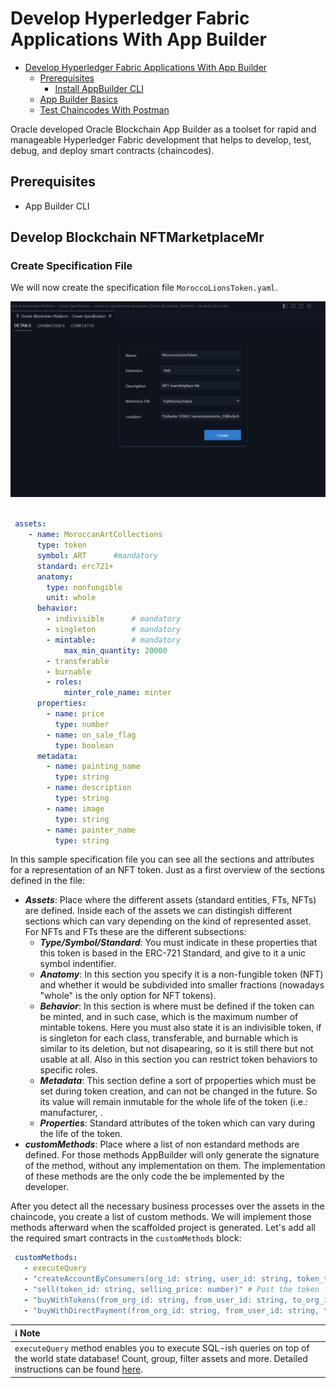 # Develop Hyperledger Fabric Applications With App Builder

- [Develop Hyperledger Fabric Applications With App Builder](#develop-hyperledger-fabric-applications-with-app-builder)
    - [Prerequisites](#prerequisites)
        - [Install AppBuilder CLI](#install-appbuilder-cli)
    - [App Builder Basics](#app-builder-basics)
    - [Test Chaincodes With Postman](#test-chaincodes-with-postman)

Oracle developed Oracle Blockchain App Builder as a toolset for rapid and manageable Hyperledger Fabric development that helps to develop, test, debug, and deploy smart contracts (chaincodes).

## Prerequisites
  - App Builder CLI

## Develop Blockchain NFTMarketplaceMr

### Create Specification File
We will now create the specification file ```MoroccoLionsToken.yaml```.

![](../assets/p14.png)

```yaml

 assets:
    - name: MoroccanArtCollections
      type: token
      symbol: ART      #mandatory
      standard: erc721+   
      anatomy:
        type: nonfungible
        unit: whole
      behavior:
        - indivisible      # mandatory
        - singleton        # mandatory
        - mintable:        # mandatory
            max_min_quantity: 20000
        - transferable
        - burnable
        - roles:
            minter_role_name: minter
      properties:
        - name: price
          type: number
        - name: on_sale_flag
          type: boolean
      metadata:
        - name: painting_name
          type: string
        - name: description
          type: string
        - name: image
          type: string
        - name: painter_name
          type: string
 ```
In this sample specification file you can see all the sections and attributes for a representation of an NFT token. Just as a first overview of the sections defined in the file:
- ***Assets***: Place where the different assets (standard entities, FTs, NFTs) are defined. Inside each of the assets we can distingish different sections which can vary depending on the kind of represented asset. For NFTs and FTs these are the different subsections:
    - ***Type/Symbol/Standard***: You must indicate in these properties that this token is based in the ERC-721 Standard, and give to it a unic symbol indentifier.
    - ***Anatomy***: In this section you specify it is a non-fungible token (NFT) and whether it would be subdivided into smaller fractions (nowadays "whole" is the only option for NFT tokens).
    - ***Behavior***: In this section is where must be defined if the token can be minted, and in such case, which is the maximum number of mintable tokens. Here you must also state it is an indivisible token, if is singleton for each class, transferable, and burnable which is similar to its deletion, but not disapearing, so it is still there but not usable at all. Also in this section you can restrict token behaviors to specific roles.
    - ***Metadata***: This section define a sort of prpoperties which must be set during token creation, and can not be changed in the future. So its value will remain inmutable for the whole life of the token (i.e.: manufacturer, .
    - ***Properties***: Standard attributes of the token which can vary during the life of the token.
- ***customMethods***: Place where a list of non estandard methods are defined. For those methods AppBuilder will only generate the signature of the method, without any implementation on them. The implementation of these methods are the only code the be implemented by the developer.

After you detect all the necessary business processes over the assets in the chaincode, you create a list of custom methods. We will implement those methods afterward when the scaffolded project is generated. Let's add all the required smart contracts in the ```customMethods``` block:

```yaml
 customMethods:
   - executeQuery
   - "createAccountByConsumers(org_id: string, user_id: string, token_type: string)" # Create accounts for consumers while signing up
   - "sell(token_id: string, selling_price: number)" # Post the token for selling in the marketplace
   - "buyWithTokens(from_org_id: string, from_user_id: string, to_org_id: string, to_user_id: string, nonfungible_token_id: string, fungible_token_id: string, amount_paid: number)"  # Buy the NFT after paying the using FT Tokens 
   - "buyWithDirectPayment(from_org_id: string, from_user_id: string, to_org_id: string, to_user_id: string, nonfungible_token_id: string, amount_paid: number)"  # Buy the NFT after paying the amount using payment gateway
```

| :information_source: Note          |
|:-----------------------------------|
| ```executeQuery``` method enables you to execute SQL-ish queries on top of the world state database! Count, group, filter assets and more. Detailed instructions can be found [here](https://docs.oracle.com/en/database/other-databases/blockchain-enterprise/21.1/user/supported-rich-query-syntax.html#GUID-7A7766A3-EA2C-4A3D-BE62-7B4EC747EE5B).|

